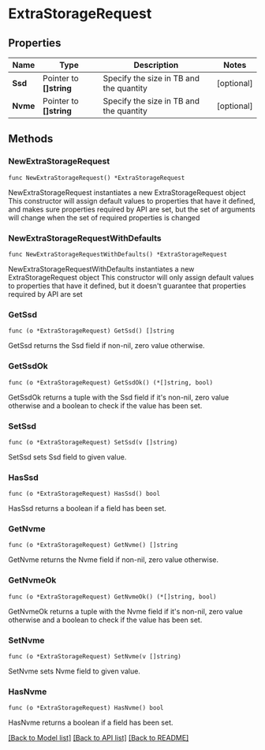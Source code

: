 # ExtraStorageRequest

## Properties

Name | Type | Description | Notes
------------ | ------------- | ------------- | -------------
**Ssd** | Pointer to **[]string** | Specify the size in TB and the quantity | [optional] 
**Nvme** | Pointer to **[]string** | Specify the size in TB and the quantity | [optional] 

## Methods

### NewExtraStorageRequest

`func NewExtraStorageRequest() *ExtraStorageRequest`

NewExtraStorageRequest instantiates a new ExtraStorageRequest object
This constructor will assign default values to properties that have it defined,
and makes sure properties required by API are set, but the set of arguments
will change when the set of required properties is changed

### NewExtraStorageRequestWithDefaults

`func NewExtraStorageRequestWithDefaults() *ExtraStorageRequest`

NewExtraStorageRequestWithDefaults instantiates a new ExtraStorageRequest object
This constructor will only assign default values to properties that have it defined,
but it doesn't guarantee that properties required by API are set

### GetSsd

`func (o *ExtraStorageRequest) GetSsd() []string`

GetSsd returns the Ssd field if non-nil, zero value otherwise.

### GetSsdOk

`func (o *ExtraStorageRequest) GetSsdOk() (*[]string, bool)`

GetSsdOk returns a tuple with the Ssd field if it's non-nil, zero value otherwise
and a boolean to check if the value has been set.

### SetSsd

`func (o *ExtraStorageRequest) SetSsd(v []string)`

SetSsd sets Ssd field to given value.

### HasSsd

`func (o *ExtraStorageRequest) HasSsd() bool`

HasSsd returns a boolean if a field has been set.

### GetNvme

`func (o *ExtraStorageRequest) GetNvme() []string`

GetNvme returns the Nvme field if non-nil, zero value otherwise.

### GetNvmeOk

`func (o *ExtraStorageRequest) GetNvmeOk() (*[]string, bool)`

GetNvmeOk returns a tuple with the Nvme field if it's non-nil, zero value otherwise
and a boolean to check if the value has been set.

### SetNvme

`func (o *ExtraStorageRequest) SetNvme(v []string)`

SetNvme sets Nvme field to given value.

### HasNvme

`func (o *ExtraStorageRequest) HasNvme() bool`

HasNvme returns a boolean if a field has been set.


[[Back to Model list]](../README.md#documentation-for-models) [[Back to API list]](../README.md#documentation-for-api-endpoints) [[Back to README]](../README.md)



